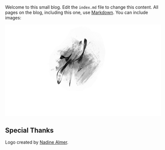 Welcome to this small blog. Edit the `index.md` file to change this content. All pages on the blog, including this one, use [Markdown](https://guides.github.com/features/mastering-markdown/). You can include images:

![Image Mishe logo](images/Mishe_Logo.jpeg)

## Special Thanks

Logo created by [Nadine Almer](https://nadinealmer.com/). 
